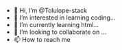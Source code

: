 - 👋 Hi, I’m @Tolulope-stack
- 👀 I’m interested in learning coding...
- 🌱 I’m currently learning html...
- 💞️ I’m looking to collaborate on ...
- 📫 How to reach me 

<!---
Tolulope-stack/Tolulope-stack is a ✨ special ✨ repository because its `README.md` (this file) appears on your GitHub profile.
You can click the Preview link to take a look at your changes.
--->
